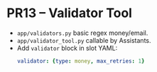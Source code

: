 
# PR13 – Validator Tool

* `app/validators.py` basic regex money/email.
* `app/validator_tool.py` callable by Assistants.
* Add `validator` block in slot YAML: 
  ```yaml
  validator: {type: money, max_retries: 1}
  ```
